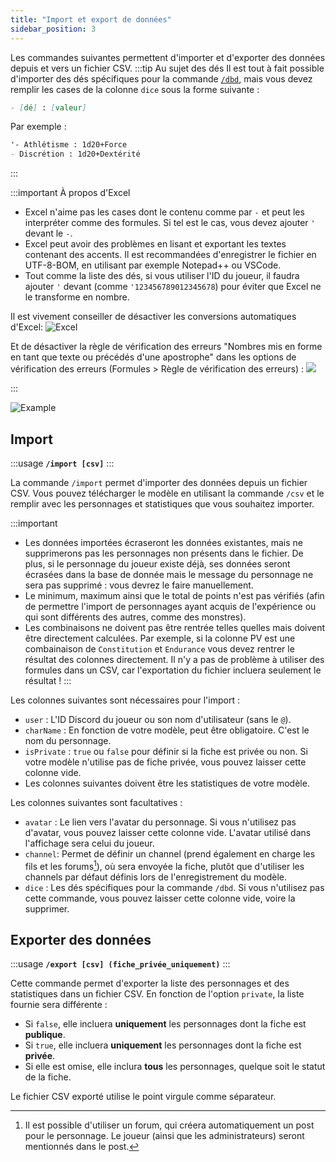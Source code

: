 ```yaml
---
title: "Import et export de données"
sidebar_position: 3
---
```


Les commandes suivantes permettent d'importer et d'exporter des données depuis et vers un fichier CSV.
:::tip Au sujet des dés
Il est tout à fait possible d'importer des dés spécifiques pour la commande [`/dbd`](../usage/model/dice.mdx#dbd-dbd), mais vous devez remplir les cases de la colonne `dice` sous la forme suivante :
```md
- [dé] : [valeur]
```
Par exemple :
```md
'- Athlétisme : 1d20+Force
- Discrétion : 1d20+Dextérité
```
:::

:::important À propos d'Excel
- Excel n'aime pas les cases dont le contenu comme par `-` et peut les interpréter comme des formules. Si tel est le cas, vous devez ajouter `'` devant le `-`.
- Excel peut avoir des problèmes en lisant et exportant les textes contenant des accents. Il est recommandées d'enregistrer le fichier en UTF-8-BOM, en utilisant par exemple Notepad++ ou VSCode.
- Tout comme la liste des dés, si vous utiliser l'ID du joueur, il faudra ajouter `'` devant (comme `'123456789012345678`) pour éviter que Excel ne le transforme en nombre.

Il est vivement conseiller de désactiver les conversions automatiques d'Excel: 
![Excel](/assets/csv/EXCEL_FR_disable.png)

Et de désactiver la règle de vérification des erreurs "Nombres mis en forme en tant que texte ou précédés d'une apostrophe" dans les options de vérification des erreurs (Formules > Règle de vérification des erreurs) :
![](/assets/csv/FR_disable_nb.png)

:::

![Example](/assets/csv/example.png)

## Import

:::usage
**`/import [csv]`**
:::

La commande `/import` permet d'importer des données depuis un fichier CSV. Vous pouvez télécharger le modèle en utilisant la commande `/csv` et le remplir avec les personnages et statistiques que vous souhaitez importer.

:::important
- Les données importées écraseront les données existantes, mais ne supprimerons pas les personnages non présents dans le fichier. De plus, si le personnage du joueur existe déjà, ses données seront écrasées dans la base de donnée mais le message du personnage ne sera pas supprimé : vous devrez le faire manuellement.
- Le minimum, maximum ainsi que le total de points n'est pas vérifiés (afin de permettre l'import de personnages ayant acquis de l'expérience ou qui sont différents des autres, comme des monstres).
- Les combinaisons ne doivent pas être rentrée telles quelles mais doivent être directement calculées. Par exemple, si la colonne PV est une combainaison de `Constitution` et `Endurance` vous devez rentrer le résultat des colonnes directement. Il n'y a pas de problème à utiliser des formules dans un CSV, car l'exportation du fichier incluera seulement le résultat !
:::

Les colonnes suivantes sont nécessaires pour l'import :
- `user` : L'ID Discord du joueur ou son nom d'utilisateur (sans le `@`).
- `charName` : En fonction de votre modèle, peut être obligatoire. C'est le nom du personnage.
- `isPrivate` : `true` ou `false` pour définir si la fiche est privée ou non. Si votre modèle n'utilise pas de fiche privée, vous pouvez laisser cette colonne vide.
- Les colonnes suivantes doivent être les statistiques de votre modèle.

Les colonnes suivantes sont facultatives :
- `avatar` : Le lien vers l'avatar du personnage. Si vous n'utilisez pas d'avatar, vous pouvez laisser cette colonne vide. L'avatar utilisé dans l'affichage sera celui du joueur.
- `channel`: Permet de définir un channel (prend également en charge les fils et les forums[^1]), où sera envoyée la fiche, plutôt que d'utiliser les channels par défaut définis lors de l'enregistrement du modèle.
- `dice` : Les dés spécifiques pour la commande `/dbd`. Si vous n'utilisez pas cette commande, vous pouvez laisser cette colonne vide, voire la supprimer. 


## Exporter des données

:::usage
**`/export [csv] (fiche_privée_uniquement)`**
:::

Cette commande permet d'exporter la liste des personnages et des statistiques dans un fichier CSV. 
En fonction de l'option `private`, la liste fournie sera différente : 
- Si `false`, elle incluera **uniquement** les personnages dont la fiche est **publique**.
- Si `true`, elle incluera **uniquement** les personnages dont la fiche est **privée**.
- Si elle est omise, elle inclura **tous** les personnages, quelque soit le statut de la fiche.

Le fichier CSV exporté utilise le point virgule comme séparateur.

[^1]: Il est possible d'utiliser un forum, qui créera automatiquement un post pour le personnage. Le joueur (ainsi que les administrateurs) seront mentionnés dans le post. 